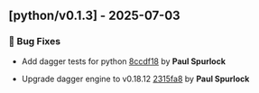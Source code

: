 ## [python/v0.1.3] - 2025-07-03

### 🐛 Bug Fixes

- Add dagger tests for python [8ccdf18](https://github.com/act3-ai/dagger/commit/8ccdf186c934860030ca1eb2b2018553e533d040) by **Paul Spurlock**

- Upgrade dagger engine to v0.18.12 [2315fa8](https://github.com/act3-ai/dagger/commit/2315fa812e8e41a9389b3bbdc83edb01f07276fa) by **Paul Spurlock**


